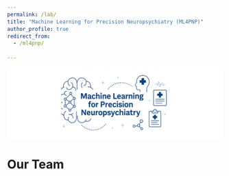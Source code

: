 ```yaml
---
permalink: /lab/
title: "Machine Learning for Precision Neuropsychiatry (ML4PNP)"
author_profile: true
redirect_from: 
  - /ml4pnp/

---
```


![](/images/banner.png)

Our Team
======
